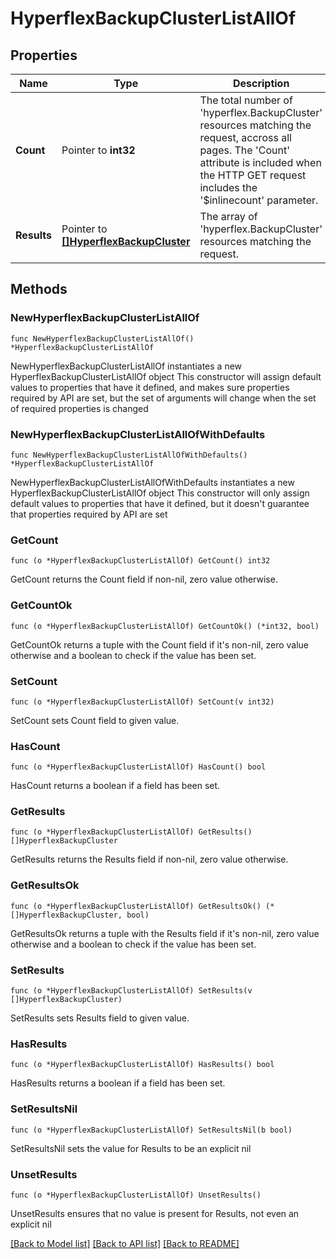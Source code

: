 # HyperflexBackupClusterListAllOf

## Properties

Name | Type | Description | Notes
------------ | ------------- | ------------- | -------------
**Count** | Pointer to **int32** | The total number of &#39;hyperflex.BackupCluster&#39; resources matching the request, accross all pages. The &#39;Count&#39; attribute is included when the HTTP GET request includes the &#39;$inlinecount&#39; parameter. | [optional] 
**Results** | Pointer to [**[]HyperflexBackupCluster**](hyperflex.BackupCluster.md) | The array of &#39;hyperflex.BackupCluster&#39; resources matching the request. | [optional] 

## Methods

### NewHyperflexBackupClusterListAllOf

`func NewHyperflexBackupClusterListAllOf() *HyperflexBackupClusterListAllOf`

NewHyperflexBackupClusterListAllOf instantiates a new HyperflexBackupClusterListAllOf object
This constructor will assign default values to properties that have it defined,
and makes sure properties required by API are set, but the set of arguments
will change when the set of required properties is changed

### NewHyperflexBackupClusterListAllOfWithDefaults

`func NewHyperflexBackupClusterListAllOfWithDefaults() *HyperflexBackupClusterListAllOf`

NewHyperflexBackupClusterListAllOfWithDefaults instantiates a new HyperflexBackupClusterListAllOf object
This constructor will only assign default values to properties that have it defined,
but it doesn't guarantee that properties required by API are set

### GetCount

`func (o *HyperflexBackupClusterListAllOf) GetCount() int32`

GetCount returns the Count field if non-nil, zero value otherwise.

### GetCountOk

`func (o *HyperflexBackupClusterListAllOf) GetCountOk() (*int32, bool)`

GetCountOk returns a tuple with the Count field if it's non-nil, zero value otherwise
and a boolean to check if the value has been set.

### SetCount

`func (o *HyperflexBackupClusterListAllOf) SetCount(v int32)`

SetCount sets Count field to given value.

### HasCount

`func (o *HyperflexBackupClusterListAllOf) HasCount() bool`

HasCount returns a boolean if a field has been set.

### GetResults

`func (o *HyperflexBackupClusterListAllOf) GetResults() []HyperflexBackupCluster`

GetResults returns the Results field if non-nil, zero value otherwise.

### GetResultsOk

`func (o *HyperflexBackupClusterListAllOf) GetResultsOk() (*[]HyperflexBackupCluster, bool)`

GetResultsOk returns a tuple with the Results field if it's non-nil, zero value otherwise
and a boolean to check if the value has been set.

### SetResults

`func (o *HyperflexBackupClusterListAllOf) SetResults(v []HyperflexBackupCluster)`

SetResults sets Results field to given value.

### HasResults

`func (o *HyperflexBackupClusterListAllOf) HasResults() bool`

HasResults returns a boolean if a field has been set.

### SetResultsNil

`func (o *HyperflexBackupClusterListAllOf) SetResultsNil(b bool)`

 SetResultsNil sets the value for Results to be an explicit nil

### UnsetResults
`func (o *HyperflexBackupClusterListAllOf) UnsetResults()`

UnsetResults ensures that no value is present for Results, not even an explicit nil

[[Back to Model list]](../README.md#documentation-for-models) [[Back to API list]](../README.md#documentation-for-api-endpoints) [[Back to README]](../README.md)


